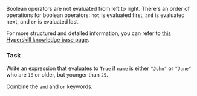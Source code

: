 

Boolean operators are not evaluated from left to right. There's an order of operations for 
boolean operators: `not` is evaluated first, `and` is evaluated next, and `or` is evaluated last.  

For more structured and detailed information, you can refer to [this Hyperskill knowledge base page](https://hyperskill.org/learn/step/6025?utm_source=jba&utm_medium=jba_courses_links).

### Task
Write an expression that evaluates to `True` if `name` is either `"John"` or `"Jane"` who are `16` or older, but younger than `25`.

<div class='hint'>Combine the <code>and</code> and <code>or</code> keywords.</div>
